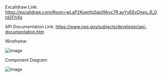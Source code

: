 


Excalidraw Link:
https://excalidraw.com/#json=wLaP2Koenfp5ap19kvc7R,avYvE6vDneo_R_0rd2FhXg

API Documentation Link:
https://www.nps.gov/subjects/developer/api-documentation.htm

Wireframe:

![image](https://github.com/moneshadhali/national_park_generator/assets/99983599/a7d3b570-deb6-443e-80da-ab59cd674021)




Component Diagram:

![image](https://github.com/moneshadhali/national_park_generator/assets/99983599/8118159d-fe0f-4fc3-bca4-ea22a47c5160)

